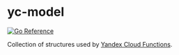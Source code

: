 # yc-model

[![Go Reference](https://pkg.go.dev/badge/github.com/maksim77/yc-model.svg)](https://pkg.go.dev/github.com/maksim77/yc-model)

Collection of structures used by [Yandex Cloud Functions](https://cloud.yandex.ru/docs/functions/).
